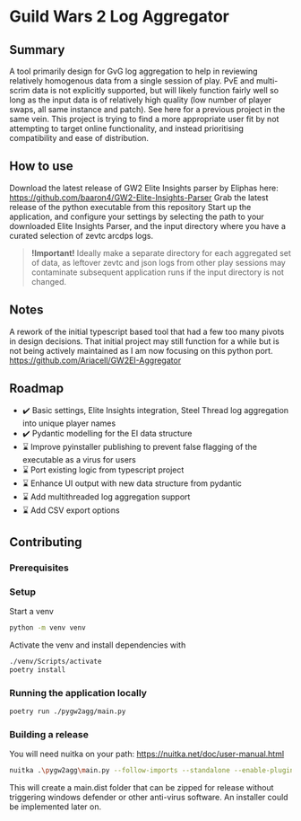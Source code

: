 # Guild Wars 2 Log Aggregator

## Summary

A tool primarily design for GvG log aggregation to help in reviewing relatively homogenous data from a single session of play. PvE and multi-scrim data is not explicitly supported, but will likely function fairly well so long as the input data is of relatively high quality (low number of player swaps, all same instance and patch). See here for a previous project in the same vein. This project is trying to find a more appropriate user fit by not attempting to target online functionality, and instead prioritising compatibility and ease of distribution.

## How to use

Download the latest release of GW2 Elite Insights parser by Eliphas here: <https://github.com/baaron4/GW2-Elite-Insights-Parser> Grab the latest release of the python executable from this repository Start up the application, and configure your settings by selecting the path to your downloaded Elite Insights Parser, and the input directory where you have a curated selection of zevtc arcdps logs.

> **!Important!** Ideally make a separate directory for each aggregated set of data, as leftover zevtc and json logs from other play sessions may contaminate subsequent application runs if the input directory is not changed.

## Notes

A rework of the initial typescript based tool that had a few too many pivots in design decisions. That initial project may still function for a while but is not being actively maintained as I am now focusing on this python port. <https://github.com/Ariacell/GW2EI-Aggregator>

## Roadmap

- :heavy_check_mark: Basic settings, Elite Insights integration, Steel Thread log aggregation into unique player names
- :heavy_check_mark: Pydantic modelling for the EI data structure
- :hourglass: Improve pyinstaller publishing to prevent false flagging of the executable as a virus for users
- :hourglass: Port existing logic from typescript project
- :hourglass: Enhance UI output with new data structure from pydantic
- :hourglass: Add multithreaded log aggregation support
- :hourglass: Add CSV export options

## Contributing

### Prerequisites

### Setup

Start a venv

```sh
python -m venv venv
```

Activate the venv and install dependencies with

```sh
./venv/Scripts/activate
poetry install
```

### Running the application locally

```sh
poetry run ./pygw2agg/main.py
```

### Building a release

You will need nuitka on your path: <https://nuitka.net/doc/user-manual.html>

```sh
nuitka .\pygw2agg\main.py --follow-imports --standalone --enable-plugin=tk-inter
```

This will create a main.dist folder that can be zipped for release without triggering windows defender or other anti-virus software. An installer could be implemented later on.
